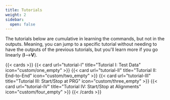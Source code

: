 ```yaml
---
title: Tutorials
weight: 2
sidebar:
  open: false
---
```


The tutorials below are cumulative in learning the commands, but not in the outputs. Meaning, you can jump to a specific tutorial without needing to have the outputs of the previous tutorials, but you'll learn more if you go linearly (**I**-->**V**).

{{< cards >}}
  {{< card url="tutorial-I" title="Tutorial I: Test Data" icon="custom/one_empty" >}}
  {{< card url="tutorial-II" title="Tutorial II: End-to-End" icon="custom/two_empty" >}}
  {{< card url="tutorial-III" title="Tutorial III: Start/Stop at PRG" icon="custom/three_empty" >}}
  {{< card url="tutorial-IV" title="Tutorial IV: Start/Stop at Alignments" icon="custom/four_empty" >}}
{{< /cards >}}
